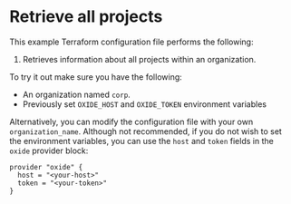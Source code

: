 # Retrieve all projects

This example Terraform configuration file performs the following:

1. Retrieves information about all projects within an organization.

To try it out make sure you have the following:

- An organization named `corp`.
- Previously set `OXIDE_HOST` and `OXIDE_TOKEN` environment variables

Alternatively, you can modify the configuration file with your own `organization_name`. Although not recommended, if you do not wish to set the environment variables, you can use the `host` and `token` fields in the `oxide` provider block:

```hcl
provider "oxide" {
  host = "<your-host>"
  token = "<your-token>"
}
```
